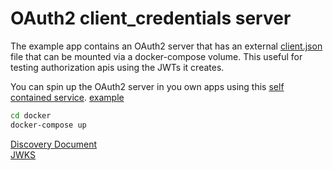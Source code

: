 # OAuth2 client_credentials server

The example app contains an OAuth2 server that has an external [client.json](../docker/config/example/clients.json) file that can be mounted via a docker-compose volume.  This useful for testing authorization apis using the JWTs it creates.  

You can spin up the OAuth2 server in you own apps using this [self contained service](../mocks/oauth2/echo/server.go).  [example](../example/internal/runtime/startup.go#L115)  


```bash
cd docker
docker-compose up

```

[Discovery Document](http://localhost:50053/.well-known/openid-configuration)  
[JWKS](http://localhost:50053/.well-known/jwks)  
